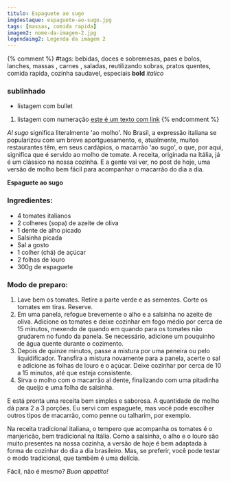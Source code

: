 ```yaml
---
titulo: Espaguete ao sugo
imgdestaque: espaguete-ao-sugo.jpg
tags: [massas, comida rapida]
imagem2: nome-da-imagem-2.jpg
legendaimg2: Legenda da imagem 2
---
```

{% comment %}
#tags: bebidas, doces e sobremesas, paes e bolos, lanches, massas , carnes , saladas, reutilizando sobras, pratos quentes, comida rapida, cozinha saudavel, especiais
**bold**
*italico*
### sublinhado
* listagem com bullet
1. listagem com numeração
[este é um texto com link](https://www.enderecodolink.com)
{% endcomment %}

*Al sugo* significa literalmente 'ao molho'. No Brasil, a expressão italiana se popularizou com um breve aportguesamento, e, atualmente, muitos restaurantes têm, em seus cardápios, o macarrão 'ao sugo', o que, por aqui, significa que é servido ao molho de tomate. A receita, originada na Itália, já é um clássico na nossa cozinha. E a gente vai ver, no post de hoje, uma versão de molho bem fácil para acompanhar o macarrão do dia a dia. 

**Espaguete ao sugo**

### Ingredientes:

* 4 tomates italianos
* 2 colheres (sopa) de azeite de oliva
* 1 dente de alho picado
* Salsinha picada 
* Sal a gosto
* 1 colher (chá) de açúcar
* 2 folhas de louro 
* 300g de espaguete 

### Modo de preparo:

1. Lave bem os tomates. Retire a parte verde e as sementes. Corte os tomates em tiras. Reserve. 
2. Em uma panela, refogue brevemente o alho e a salsinha no azeite de oliva. Adicione os tomates e deixe cozinhar em fogo médio por cerca de 15 minutos, mexendo de quando em quando para os tomates não grudarem no fundo da panela. Se necessário, adicione um pouquinho de água quente durante o cozimento. 
3. Depois de quinze minutos, passe a mistura por uma peneira ou pelo liquidificador. Transfira a mistura novamente para a panela, acerte o sal e adicione as folhas de louro e o açúcar. Deixe cozinhar por cerca de 10 a 15 minutos, até que esteja consistente. 
4. Sirva o molho com o macarrão al dente, finalizando com uma pitadinha de queijo e uma folha de salsinha.  

E está pronta uma receita bem simples e saborosa. A quantidade de molho dá para 2 a 3 porções. Eu servi com espaguete, mas você pode escolher outros tipos de macarrão, como penne ou talharim, por exemplo. 

Na receita tradicional italiana, o tempero que acompanha os tomates é o manjericão, bem tradicional na Itália. Como a salsinha, o alho e o louro são muito presentes na nossa cozinha, a versão de hoje é bem adaptada à forma de cozinhar do dia a dia brasileiro. Mas, se preferir, você pode testar o modo tradicional, que também é uma delícia.

Fácil, não é mesmo?
*Buon appetito!*
